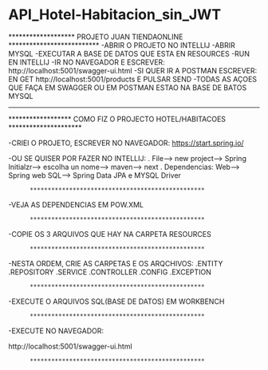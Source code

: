 # API_Hotel-Habitacion_sin_JWT
*******************   PROJETO JUAN TIENDAONLINE   **************************
-ABRIR O PROJETO NO INTELLIJ
-ABRIR MYSQL
-EXECUTAR A BASE DE DATOS QUE ESTA EN RESOURCES
-RUN EN INTELLIJ
-IR NO NAVEGADOR E ESCREVER:
  http://localhost:5001/swagger-ui.html
-SI QUER IR A POSTMAN ESCREVER:
  EN GET  http://localhost:5001/products E PULSAR SEND
-TODAS AS AÇOES QUE FAÇA EM SWAGGER OU EM POSTMAN ESTAO NA BASE DE BATOS MYSQL

*****************************************************************************




****************** COMO FIZ O PROJECTO HOTEL/HABITACOES *********************

-CRIEI O PROJETO, ESCREVER NO NAVEGADOR:
  https://start.spring.io/

-OU SE QUISER POR FAZER NO INTELLIJ:
  . File--> new project--> Spring Initialzr--> escolha un nome--> maven--> next
  . Dependencias: Web--> Spring web
                  SQL--> Spring Data JPA  e  MYSQL Driver

          *************************************************

-VEJA AS DEPENDENCIAS EM POW.XML

          *************************************************

-COPIE OS 3 ARQUIVOS QUE HAY NA CARPETA RESOURCES

          *************************************************

-NESTA ORDEM, CRIE AS CARPETAS E OS ARQCHIVOS:
   .ENTITY
   .REPOSITORY
   .SERVICE
   .CONTROLLER
   .CONFIG
   .EXCEPTION

          *************************************************

-EXECUTE O ARQUIVOS SQL(BASE DE DATOS) EM WORKBENCH

          *************************************************
-EXECUTE NO NAVEGADOR:
 
   http://localhost:5001/swagger-ui.html

          *************************************************
